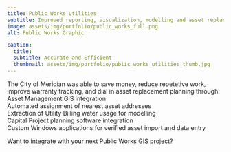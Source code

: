 ```yaml
---
title: Public Works Utilities
subtitle: Improved reporting, visualization, modelling and asset replacement planning.
image: assets/img/portfolio/public_works_full.png
alt: Public Works Graphic

caption:
  title: 
  subtitle: Accurate and Efficient
  thumbnail: assets/img/portfolio/public_works_utilities_thumb.jpg
---
```


The City of Meridian was able to save money, reduce repetetive work, improve warranty tracking, and dial in asset replacement planning through:  
Asset Management GIS integration  
Automated assignment of nearest asset addresses  
Extraction of Utility Billing water usage for modelling  
Capital Project planning software integration  
Custom Windows applications for verified asset import and data entry

Want to integrate with your next Public Works GIS project?